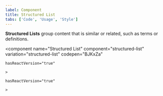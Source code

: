 ```yaml
---
label: Component
title: Structured List
tabs: ['Code', 'Usage', 'Style']
---
```


<page-intro>**Structured Lists** group content that is similar or related, such as terms or definitions.</page-intro>

<component 
    name="Structured List"
    component="structured-list" 
    variation="structured-list"
    codepen="BJKxZa"
    
    hasReactVersion="true"
    
    >
</component>
<component 
    name="Structured List with selection"
    component="structured-list" 
    variation="structured-list--selection"
    codepen="qpZYmK"
    
    hasReactVersion="true"
    
    >
</component>
